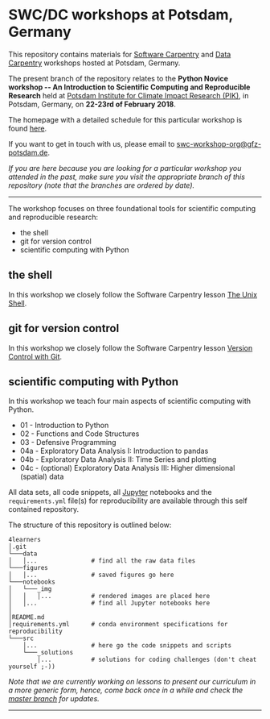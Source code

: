 # SWC/DC workshops at Potsdam, Germany

This repository contains materials for [Software Carpentry](https://software-carpentry.org/) and [Data Carpentry](http://www.datacarpentry.org/) workshops hosted at Potsdam, Germany.

The present branch of the repository relates to the **Python Novice workshop -- An Introduction to Scientific Computing and Reproducible Research** held at [Potsdam Institute for Climate Impact Research (PIK)](https://www.pik-potsdam.de/), in Potsdam, Germany, on **22-23rd of February 2018**. 

The homepage with a detailed schedule for this particular workshop is found [here](https://swc-bb.github.io/2018-02-22-Potsdam-Berlin/).

If you want to get in touch with us, please email to swc-workshop-org@gfz-potsdam.de. 

_If you are here because you are looking for a particular workshop you attended in the past, make sure you visit the appropriate branch of this repository (note that the branches are ordered by date)._


***
 
The workshop focuses on three foundational tools for scientific computing and reproducible research:   
* the shell   
* git for version control   
* scientific computing with Python    
 

## the shell

In this workshop we closely follow the Software Carpentry lesson [The Unix Shell](https://swcarpentry.github.io/shell-novice/). 

## git for version control

In this workshop we closely follow the Software Carpentry lesson [Version Control with Git](https://swcarpentry.github.io/git-novice/). 


## scientific computing with Python    

In this workshop we teach four main aspects of scientific computing with Python. 

* 01 - Introduction to Python   
* 02 - Functions and Code Structures   
* 03 - Defensive Programming   
* 04a - Exploratory Data Analysis I: Introduction to pandas
* 04b - Exploratory Data Analysis II: Time Series and plotting   
* 04c - (optional) Exploratory Data Analysis III: Higher dimensional (spatial) data   

All data sets, all code snippets, all [Jupyter](http://jupyter.org/) notebooks and the `requirements.yml` file(s) for reproducibility are available through this self contained repository. 

The structure of this repository is outlined below:

    4learners                   
    │.git
    └───data
    │   │...               # find all the raw data files 
    └───figures
    │   │...               # saved figures go here
    └───notebooks
    │   └───_img
    │   │   │...           # rendered images are placed here
    │   │...               # find all Jupyter notebooks here
    │      
    │README.md
    │requirements.yml      # conda environment specifications for reproducibility 
    └───src 
        │...               # here go the code snippets and scripts
        └───_solutions
            │...           # solutions for coding challenges (don't cheat yourself ;-))
            

_Note that we are currently working on lessons to present our curriculum in a more generic form, hence, come back once in a while and check the [master branch](https://github.com/swc-bb/4learners) for updates._
 
 
 ***